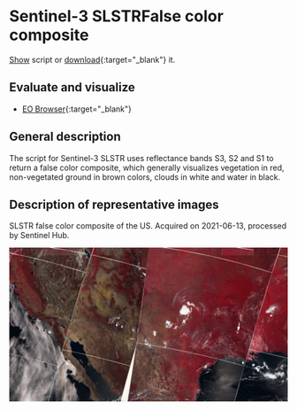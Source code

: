 # Sentinel-3 SLSTRFalse color composite

<a href="#" id='togglescript'>Show</a> script or [download](script.js){:target="_blank"} it.
<div id='script_view' style="display:none">
{% highlight javascript %}
      {% include_relative script.js %}
{% endhighlight %}
</div>

## Evaluate and visualize

 - [EO Browser](https://sentinelshare.page.link/r7yA){:target="_blank"}

## General description

The script for Sentinel-3 SLSTR uses reflectance bands S3, S2 and S1 to return a false color composite, which generally visualizes vegetation in red, non-vegetated ground in brown colors, clouds in white and water in black. 

## Description of representative images

SLSTR false color composite of the US. Acquired on 2021-06-13, processed by Sentinel Hub. 

![L8 NDVI](fig/fig1.png)





